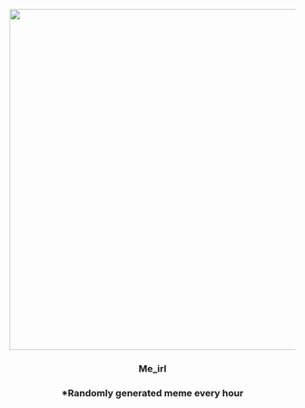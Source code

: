 <p align="center">
        <img src="https://i.redd.it/ojnz17tij5n81.gif" width="600" height="600">
        </p>
        <h3 align="center">Me_irl</h3>
        <h3 align="center">*Randomly generated meme every hour</h3>
    